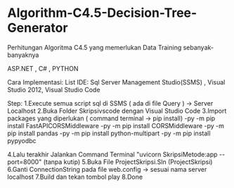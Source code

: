 # Algorithm-C4.5-Decision-Tree-Generator
Perhitungan Algoritma C4.5 yang memerlukan Data Training sebanyak-banyaknya


ASP.NET , C# , PYTHON


Cara Implementasi:
List IDE:
Sql Server Management Studio(SSMS) , Visual Studio 2012, Visual Studio Code

Step:
1.Execute semua script sql di SSMS ( ada di file Query ) -> Server Localhost
2.Buka Folder Skripsivscode dengan Visual Studio Code
3.Import packages yang diperlukan ( command terminal -> pip install)
-py -m pip install FastAPICORSMiddleware
-py -m pip install CORSMiddleware
-py -m pip install pandas
-py -m pip install python-multipart
-py -m pip install pypyodbc

4.Lalu terakhir Jalankan Command Terminal "uvicorn SkripsiMetode:app --port=8000" (tanpa kutip)
5.Buka File ProjectSkripsi.Sln (ProjectSkripsi)
6.Ganti ConnectionString pada file web.config -> sesuai nama server localhost
7.Build dan tekan tombol play
8.Done
